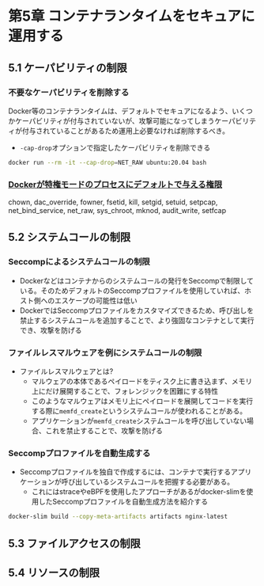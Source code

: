 # 第5章 コンテナランタイムをセキュアに運用する

## 5.1 ケーパビリティの制限
### 不要なケーパビリティを削除する
Docker等のコンテナランタイムは、デフォルトでセキュアになるよう、いくつかケーパビリティが付与されていないが、攻撃可能になってしまうケーパビリティが付与されていることがあるため運用上必要なければ削除するべき。

- `-cap-drop`オプションで指定したケーパビリティを削除できる
```bash
docker run --rm -it --cap-drop=NET_RAW ubuntu:20.04 bash
```

### [Dockerが特権モードのプロセスにデフォルトで与える権限](https://postd.cc/secure-your-containers-with-this-one-weird-trick/)
chown, dac_override, fowner, fsetid, kill, setgid, setuid, setpcap, net_bind_service, net_raw, sys_chroot, mknod, audit_write, setfcap

## 5.2 システムコールの制限
### Seccompによるシステムコールの制限
- Dockerなどはコンテナからのシステムコールの発行をSeccompで制限している。そのためデフォルトのSeccompプロファイルを使用していれば、ホスト側へのエスケープの可能性は低い
- DockerではSeccompプロファイルをカスタマイズできるため、呼び出しを禁止するシステムコールを追加することで、より強固なコンテナとして実行でき、攻撃を防げる
### ファイルレスマルウェアを例にシステムコールの制限
- ファイルレスマルウェアとは?
  - マルウェアの本体であるペイロードをティスク上に書き込まず、メモリ上にだけ展開することで、フォレンジックを困難にする特性
  - このようなマルウェアはメモリ上にペイロードを展開してコードを実行する際に`memfd_create`というシステムコールが使われることがある。
  - アプリケーションが`memfd_create`システムコールを呼び出していない場合、これを禁止することで、攻撃を防げる
### Seccompプロファイルを自動生成する
- Seccompプロファイルを独自で作成するには、コンテナで実行するアプリケーションが呼び出しているシステムコールを把握する必要がある。
  - これにはstraceやeBPFを使用したアプローチがあるがdocker-slimを使用したSeccompプロファイルを自動生成方法を紹介する
```bash
docker-slim build --copy-meta-artifacts artifacts nginx-latest
```

## 5.3 ファイルアクセスの制限

## 5.4 リソースの制限
